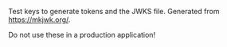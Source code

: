 Test keys to generate tokens and the JWKS file. Generated from https://mkjwk.org/.

Do not use these in a production application!
